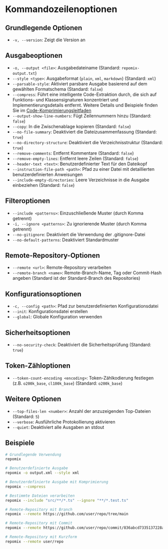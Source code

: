 # Kommandozeilenoptionen

## Grundlegende Optionen
- `-v, --version`: Zeigt die Version an

## Ausgabeoptionen
- `-o, --output <file>`: Ausgabedateiname (Standard: `repomix-output.txt`)
- `--style <type>`: Ausgabeformat (`plain`, `xml`, `markdown`) (Standard: `xml`)
- `--parsable-style`: Aktiviert parsbare Ausgabe basierend auf dem gewählten Formatschema (Standard: `false`)
- `--compress`: Führt eine intelligente Code-Extraktion durch, die sich auf Funktions- und Klassensignaturen konzentriert und Implementierungsdetails entfernt. Weitere Details und Beispiele finden Sie im [Code-Komprimierungsleitfaden](code-compress)
- `--output-show-line-numbers`: Fügt Zeilennummern hinzu (Standard: `false`)
- `--copy`: In die Zwischenablage kopieren (Standard: `false`)
- `--no-file-summary`: Deaktiviert die Dateizusammenfassung (Standard: `true`)
- `--no-directory-structure`: Deaktiviert die Verzeichnisstruktur (Standard: `true`)
- `--remove-comments`: Entfernt Kommentare (Standard: `false`)
- `--remove-empty-lines`: Entfernt leere Zeilen (Standard: `false`)
- `--header-text <text>`: Benutzerdefinierter Text für den Dateikopf
- `--instruction-file-path <path>`: Pfad zu einer Datei mit detaillierten benutzerdefinierten Anweisungen
- `--include-empty-directories`: Leere Verzeichnisse in die Ausgabe einbeziehen (Standard: `false`)

## Filteroptionen
- `--include <patterns>`: Einzuschließende Muster (durch Komma getrennt)
- `-i, --ignore <patterns>`: Zu ignorierende Muster (durch Komma getrennt)
- `--no-gitignore`: Deaktiviert die Verwendung der .gitignore-Datei
- `--no-default-patterns`: Deaktiviert Standardmuster

## Remote-Repository-Optionen
- `--remote <url>`: Remote-Repository verarbeiten
- `--remote-branch <name>`: Remote-Branch-Name, Tag oder Commit-Hash angeben (Standard ist der Standard-Branch des Repositories)

## Konfigurationsoptionen
- `-c, --config <path>`: Pfad zur benutzerdefinierten Konfigurationsdatei
- `--init`: Konfigurationsdatei erstellen
- `--global`: Globale Konfiguration verwenden

## Sicherheitsoptionen
- `--no-security-check`: Deaktiviert die Sicherheitsprüfung (Standard: `true`)

## Token-Zähloptionen
- `--token-count-encoding <encoding>`: Token-Zählkodierung festlegen (z.B. `o200k_base`, `cl100k_base`) (Standard: `o200k_base`)

## Weitere Optionen
- `--top-files-len <number>`: Anzahl der anzuzeigenden Top-Dateien (Standard: `5`)
- `--verbose`: Ausführliche Protokollierung aktivieren
- `--quiet`: Deaktiviert alle Ausgaben an stdout

## Beispiele

```bash
# Grundlegende Verwendung
repomix

# Benutzerdefinierte Ausgabe
repomix -o output.xml --style xml

# Benutzerdefinierte Ausgabe mit Komprimierung
repomix --compress

# Bestimmte Dateien verarbeiten
repomix --include "src/**/*.ts" --ignore "**/*.test.ts"

# Remote-Repository mit Branch
repomix --remote https://github.com/user/repo/tree/main

# Remote-Repository mit Commit
repomix --remote https://github.com/user/repo/commit/836abcd7335137228ad77feb28655d85712680f1

# Remote-Repository mit Kurzform
repomix --remote user/repo
```

